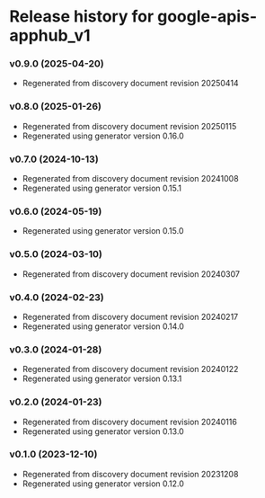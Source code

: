# Release history for google-apis-apphub_v1

### v0.9.0 (2025-04-20)

* Regenerated from discovery document revision 20250414

### v0.8.0 (2025-01-26)

* Regenerated from discovery document revision 20250115
* Regenerated using generator version 0.16.0

### v0.7.0 (2024-10-13)

* Regenerated from discovery document revision 20241008
* Regenerated using generator version 0.15.1

### v0.6.0 (2024-05-19)

* Regenerated using generator version 0.15.0

### v0.5.0 (2024-03-10)

* Regenerated from discovery document revision 20240307

### v0.4.0 (2024-02-23)

* Regenerated from discovery document revision 20240217
* Regenerated using generator version 0.14.0

### v0.3.0 (2024-01-28)

* Regenerated from discovery document revision 20240122
* Regenerated using generator version 0.13.1

### v0.2.0 (2024-01-23)

* Regenerated from discovery document revision 20240116
* Regenerated using generator version 0.13.0

### v0.1.0 (2023-12-10)

* Regenerated from discovery document revision 20231208
* Regenerated using generator version 0.12.0

